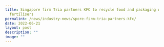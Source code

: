 ```yaml
---
title: Singapore firm Tria partners KFC to recycle food and packaging waste into
  fertilisers
permalink: /news/industry-news/spore-firm-tria-partners-kfc/
date: 2022-06-21
layout: post
description: ""
image: ""
---
```

